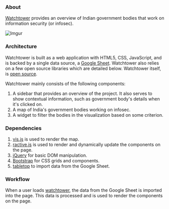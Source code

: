 ### About
[Watchtower](https://internetdemocracy.in/watchtower/) provides an overview of Indian government bodies that work on information security (or infosec).

![Imgur](http://i.imgur.com/E2FgxYG.jpg)

### Architecture
Watchtower is built as a web application with HTML5, CSS, JavaScript, and is backed by a single data source, a [Google Sheet](https://docs.google.com/spreadsheets/d/1t_7K7Asg92NXmt9EDxvrQFYdy1w7XWMsft2xJTRTo8M/edit?usp=sharing).
Watchtower also relies on a few open source libraries which are detailed below. Watchtower itself, is [open source](https://github.com/InetDemocracyProject/watchtower/blob/gh-pages/LICENSE).

Watchtower mainly consists of the following components:
1. A sidebar that provides an overview of the project. It also serves to show contextual information, such as government body's details when it's clicked on.
2. A map of India's government bodies working on infosec.
3. A widget to filter the bodies in the visualization based on some criterion.

### Dependencies

1. [vis.js](http://visjs.org/) is used to render the map.
2. [ractive.js](http://www.ractivejs.org/) is used to render and dynamically update the components on the page.
3. [jQuery](https://jquery.com/) for basic DOM manipulation.
4. [Bootstrap](http://getbootstrap.com/css/) for CSS grids and components.
5. [tabletop](https://github.com/jsoma/tabletop) to import data from the Google Sheet.

### Workflow

When a user loads [watchtower](https://github.com/InetDemocracyProject/watchtower), the data from the Google Sheet is imported into the page. This data is processed and is used to render the components on the page. 
